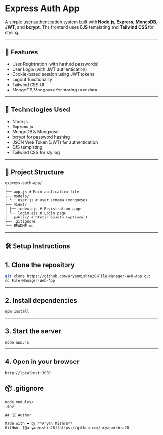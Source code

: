 # Express Auth App

A simple user authentication system built with **Node.js**, **Express**, **MongoDB**, **JWT**, and **bcrypt**. The frontend uses **EJS** templating and **Tailwind CSS** for styling.

---

## 🚀 Features

- User Registration (with hashed passwords)
- User Login (with JWT authentication)
- Cookie-based session using JWT tokens
- Logout functionality
- Tailwind CSS UI
- MongoDB/Mongoose for storing user data

---

## 🧠 Technologies Used

- Node.js
- Express.js
- MongoDB & Mongoose
- bcrypt for password hashing
- JSON Web Token (JWT) for authentication
- EJS templating
- Tailwind CSS for styling

---

## 📁 Project Structure

```
express-auth-app/
│
├── app.js # Main application file
├── models/
│ └── user.js # User schema (Mongoose)
├── views/
│ ├── index.ejs # Registration page
│ └── login.ejs # Login page
├── public/ # Static assets (optional)
├── .gitignore
└── README.md
```

---

## 🛠️ Setup Instructions

## 1. Clone the repository

```bash
git clone https://github.com/aryanmishra28/File-Manager-Web-App.git
cd File-Manager-Web-App
```
---

## 2. Install dependencies

```
npm install

```
 ---
## 3. Start the server

```
node app.js
```
---

## 4. Open in your browser
```
http://localhost:3000
```


## 📦 .gitignore

```
node_modules/
.env

## 👨‍💻 Author

Made with ❤️ by **Aryan Mishra**
GitHub: [@aryanmishra28](https://github.com/aryanmishra28)
